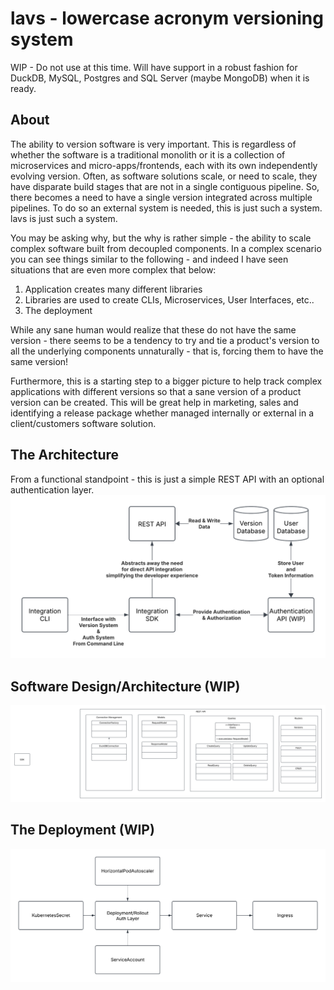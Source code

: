 # lavs - lowercase acronym versioning system

WIP - Do not use at this time. Will have support in a robust fashion for DuckDB, MySQL, Postgres and SQL Server (maybe MongoDB) when it is ready.

## About

The ability to version software is very important. This is regardless of whether the software is a traditional monolith or it is a collection of microservices and micro-apps/frontends, each with its own independently evolving version. Often, as software solutions scale, or need to scale, they have disparate build stages that are not in a single contiguous pipeline. So, there becomes a need to have a single version integrated across multiple pipelines. To do so an external system is needed, this is just such a system. lavs is just such a system.

You may be asking why, but the why is rather simple - the ability to scale complex software built from decoupled components. In a complex scenario you can see things similar to the following - and indeed I have seen situations that are even more complex that below:
1. Application creates many different libraries
2. Libraries are used to create CLIs, Microservices, User Interfaces, etc..
3. The deployment 

While any sane human would realize that these do not have the same version - there seems to be a tendency to try and tie a product's version to all the underlying components unnaturally - that is, forcing them to have the same version! 

Furthermore, this is a starting step to a bigger picture to help track complex applications with different versions so that a sane version of a product version can be created. This will be great help in marketing, sales and identifying a release package whether managed internally or external in a client/customers software solution.

## The Architecture
From a functional standpoint - this is just a simple REST API with an optional authentication layer.
![image info](./documentation_images/lavs_architecture.png)


## Software Design/Architecture (WIP)

![image info](./documentation_images/lavs_software.png)

## The Deployment (WIP)
![image info](./documentation_images/lavs_k8s.png)